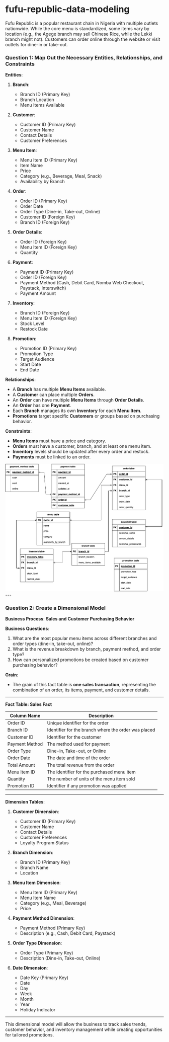 # fufu-republic-data-modeling
Fufu Republic is a popular restaurant chain in Nigeria with multiple outlets nationwide. While the core menu is standardized, some items vary by location (e.g., the Agege branch may sell Chinese Rice, while the Lekki branch might not). Customers can order online through the website or visit outlets for dine-in or take-out.


### Question 1: Map Out the Necessary Entities, Relationships, and Constraints

**Entities**:
1. **Branch**:
   - Branch ID (Primary Key)
   - Branch Location
   - Menu Items Available

2. **Customer**:
   - Customer ID (Primary Key)
   - Customer Name
   - Contact Details
   - Customer Preferences

3. **Menu Item**:
   - Menu Item ID (Primary Key)
   - Item Name
   - Price
   - Category (e.g., Beverage, Meal, Snack)
   - Availability by Branch

4. **Order**:
   - Order ID (Primary Key)
   - Order Date
   - Order Type (Dine-in, Take-out, Online)
   - Customer ID (Foreign Key)
   - Branch ID (Foreign Key)

5. **Order Details**:
   - Order ID (Foreign Key)
   - Menu Item ID (Foreign Key)
   - Quantity

6. **Payment**:
   - Payment ID (Primary Key)
   - Order ID (Foreign Key)
   - Payment Method (Cash, Debit Card, Nomba Web Checkout, Paystack, Interswitch)
   - Payment Amount

7. **Inventory**:
   - Branch ID (Foreign Key)
   - Menu Item ID (Foreign Key)
   - Stock Level
   - Restock Date

8. **Promotion**:
   - Promotion ID (Primary Key)
   - Promotion Type
   - Target Audience
   - Start Date
   - End Date

**Relationships**:
- A **Branch** has multiple **Menu Items** available.
- A **Customer** can place multiple **Orders**.
- An **Order** can have multiple **Menu Items** through **Order Details**.
- An **Order** has one **Payment**.
- Each **Branch** manages its own **Inventory** for each **Menu Item**.
- **Promotions** target specific **Customers** or groups based on purchasing behavior.

**Constraints**:
- **Menu Items** must have a price and category.
- **Orders** must have a customer, branch, and at least one menu item.
- **Inventory** levels should be updated after every order and restock.
- **Payments** must be linked to an order.

<img src="fufu_republic_erd.png">
---

### Question 2: Create a Dimensional Model

**Business Process**: **Sales and Customer Purchasing Behavior**

**Business Questions**:
1. What are the most popular menu items across different branches and order types (dine-in, take-out, online)?
2. What is the revenue breakdown by branch, payment method, and order type?
3. How can personalized promotions be created based on customer purchasing behavior?

**Grain**: 
- The grain of this fact table is **one sales transaction**, representing the combination of an order, its items, payment, and customer details.

---

**Fact Table: Sales Fact**

| Column Name         | Description                                        |
|---------------------|----------------------------------------------------|
| Order ID            | Unique identifier for the order                    |
| Branch ID           | Identifier for the branch where the order was placed|
| Customer ID         | Identifier for the customer                        |
| Payment Method      | The method used for payment                        |
| Order Type          | Dine-in, Take-out, or Online                       |
| Order Date          | The date and time of the order                     |
| Total Amount        | The total revenue from the order                   |
| Menu Item ID        | The identifier for the purchased menu item         |
| Quantity            | The number of units of the menu item sold          |
| Promotion ID        | Identifier if any promotion was applied            |

---

**Dimension Tables**:

1. **Customer Dimension**:
   - Customer ID (Primary Key)
   - Customer Name
   - Contact Details
   - Customer Preferences
   - Loyalty Program Status

2. **Branch Dimension**:
   - Branch ID (Primary Key)
   - Branch Name
   - Location

3. **Menu Item Dimension**:
   - Menu Item ID (Primary Key)
   - Menu Item Name
   - Category (e.g., Meal, Beverage)
   - Price

4. **Payment Method Dimension**:
   - Payment Method (Primary Key)
   - Description (e.g., Cash, Debit Card, Paystack)

5. **Order Type Dimension**:
   - Order Type (Primary Key)
   - Description (Dine-in, Take-out, Online)

6. **Date Dimension**:
   - Date Key (Primary Key)
   - Date
   - Day
   - Week
   - Month
   - Year
   - Holiday Indicator

---

This dimensional model will allow the business to track sales trends, customer behavior, and inventory management while creating opportunities for tailored promotions.
